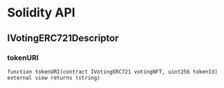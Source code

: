 # Solidity API

## IVotingERC721Descriptor

### tokenURI

```solidity
function tokenURI(contract IVotingERC721 votingNFT, uint256 tokenId) external view returns (string)
```

